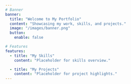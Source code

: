 ```yaml
---
# Banner
banner:
  title: "Welcome to My Portfolio"
  content: "Showcasing my work, skills, and projects."
  image: "/images/banner.png"
  button:
    enable: false

# Features
features:
  - title: "My Skills"
    content: "Placeholder for skills overview."

  - title: "My Projects"
    content: "Placeholder for project highlights."
---
```

